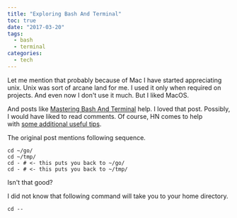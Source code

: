 ```yaml
---
title: "Exploring Bash And Terminal"
toc: true
date: "2017-03-20"
tags: 
  - bash
  - terminal
categories: 
  - tech
---
```


Let me mention that probably because of Mac I have started appreciating unix. Unix was sort of arcane land for me. I used it only when required on projects. And even now I don't use it much. But I liked MacOS.

And posts like [Mastering Bash And Terminal](https://www.blockloop.io/mastering-bash-and-terminal) help. I loved that post. Possibly, I would have liked to read comments. Of course, HN comes to help with [some additional useful tips](https://news.ycombinator.com/item?id=13400350).

The original post mentions following sequence.

```
cd ~/go/
cd ~/tmp/
cd - # <- this puts you back to ~/go/
cd - # <- this puts you back to ~/tmp/
```

Isn't that good?

I did not know that following command will take you to your home directory.

```
cd --
```
